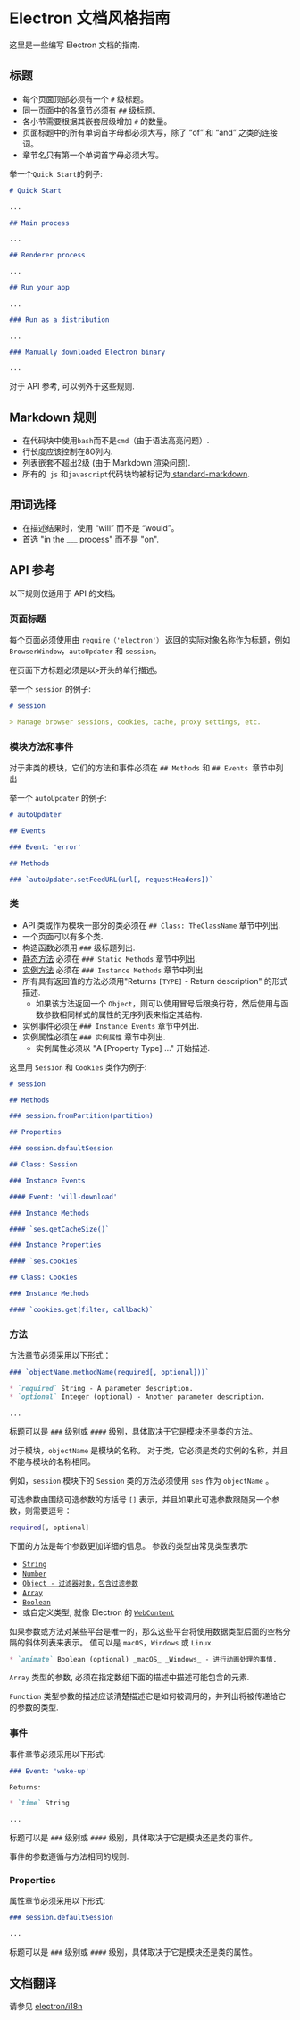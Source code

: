 # Electron 文档风格指南

这里是一些编写 Electron 文档的指南.

## 标题

* 每个页面顶部必须有一个 `#` 级标题。
* 同一页面中的各章节必须有 `##` 级标题。
* 各小节需要根据其嵌套层级增加 `#` 的数量。
* 页面标题中的所有单词首字母都必须大写，除了 “of” 和 “and” 之类的连接词。
* 章节名只有第一个单词首字母必须大写。

举一个`Quick Start`的例子:

```markdown
# Quick Start

...

## Main process

...

## Renderer process

...

## Run your app

...

### Run as a distribution

...

### Manually downloaded Electron binary

...
```

对于 API 参考, 可以例外于这些规则.

## Markdown 规则

* 在代码块中使用`bash`而不是`cmd`（由于语法高亮问题）.
* 行长度应该控制在80列内.
* 列表嵌套不超出2级 (由于 Markdown 渲染问题).
* 所有的` js` 和` javascript `代码块均被标记为[ standard-markdown](http://npm.im/standard-markdown).

## 用词选择

* 在描述结果时，使用 “will” 而不是 “would”。
* 首选 "in the ___ process" 而不是 "on".

## API 参考

以下规则仅适用于 API 的文档。

### 页面标题

每个页面必须使用由 `require（'electron'）` 返回的实际对象名称作为标题，例如` BrowserWindow`，`autoUpdater` 和 `session`。

在页面下方标题必须是以`>`开头的单行描述。

举一个 `session` 的例子:

```markdown
# session

> Manage browser sessions, cookies, cache, proxy settings, etc.
```

### 模块方法和事件

对于非类的模块，它们的方法和事件必须在 `## Methods` 和 `## Events `章节中列出

举一个 `autoUpdater` 的例子:

```markdown
# autoUpdater

## Events

### Event: 'error'

## Methods

### `autoUpdater.setFeedURL(url[, requestHeaders])`
```

### 类

* API 类或作为模块一部分的类必须在 `## Class: TheClassName` 章节中列出.
* 一个页面可以有多个类.
* 构造函数必须用 `###` 级标题列出.
* [静态方法](https://developer.mozilla.org/en-US/docs/Web/JavaScript/Reference/Classes/static) 必须在 `### Static Methods` 章节中列出.
* [实例方法](https://developer.mozilla.org/en-US/docs/Web/JavaScript/Reference/Classes#Prototype_methods) 必须在 `### Instance Methods` 章节中列出.
* 所有具有返回值的方法必须用"Returns `[TYPE]` - Return description" 的形式描述. 
  * 如果该方法返回一个 `Object`，则可以使用冒号后跟换行符，然后使用与函数参数相同样式的属性的无序列表来指定其结构.
* 实例事件必须在 `### Instance Events` 章节中列出.
* 实例属性必须在 `### 实例属性` 章节中列出. 
  * 实例属性必须以 "A [Property Type] ..." 开始描述.

这里用 `Session` 和 `Cookies` 类作为例子:

```markdown
# session

## Methods

### session.fromPartition(partition)

## Properties

### session.defaultSession

## Class: Session

### Instance Events

#### Event: 'will-download'

### Instance Methods

#### `ses.getCacheSize()`

### Instance Properties

#### `ses.cookies`

## Class: Cookies

### Instance Methods

#### `cookies.get(filter, callback)`
```

### 方法

方法章节必须采用以下形式：

```markdown
### `objectName.methodName(required[, optional]))`

* `required` String - A parameter description.
* `optional` Integer (optional) - Another parameter description.

...
```

标题可以是 `###` 级别或 `####` 级别，具体取决于它是模块还是类的方法。

对于模块，`objectName` 是模块的名称。 对于类，它必须是类的实例的名称，并且不能与模块的名称相同。

例如，`session` 模块下的 `Session` 类的方法必须使用 `ses` 作为 `objectName` 。

可选参数由围绕可选参数的方括号 `[]` 表示，并且如果此可选参数跟随另一个参数，则需要逗号：

```sh
required[, optional]
```

下面的方法是每个参数更加详细的信息。 参数的类型由常见类型表示:

* [`String`](https://developer.mozilla.org/en-US/docs/Web/JavaScript/Reference/Global_Objects/String)
* [`Number`](https://developer.mozilla.org/en-US/docs/Web/JavaScript/Reference/Global_Objects/Number)
* [`Object - 过滤器对象，包含过滤参数`](https://developer.mozilla.org/en-US/docs/Web/JavaScript/Reference/Global_Objects/Object)
* [`Array`](https://developer.mozilla.org/en-US/docs/Web/JavaScript/Reference/Global_Objects/Array)
* [`Boolean`](https://developer.mozilla.org/en-US/docs/Web/JavaScript/Reference/Global_Objects/Boolean)
* 或自定义类型, 就像 Electron 的 [`WebContent`](api/web-contents.md)

如果参数或方法对某些平台是唯一的，那么这些平台将使用数据类型后面的空格分隔的斜体列表来表示。 值可以是 `macOS`，`Windows` 或 `Linux`.

```markdown
* `animate` Boolean (optional) _macOS_ _Windows_ - 进行动画处理的事情.
```

`Array` 类型的参数, 必须在指定数组下面的描述中描述可能包含的元素.

`Function` 类型参数的描述应该清楚描述它是如何被调用的，并列出将被传递给它的参数的类型.

### 事件

事件章节必须采用以下形式:

```markdown
### Event: 'wake-up'

Returns:

* `time` String

...
```

标题可以是 `###` 级别或 `####` 级别，具体取决于它是模块还是类的事件。

事件的参数遵循与方法相同的规则.

### Properties

属性章节必须采用以下形式:

```markdown
### session.defaultSession

...
```

标题可以是 `###` 级别或 `####` 级别，具体取决于它是模块还是类的属性。

## 文档翻译

请参见 [ electron/i18n ](https://github.com/electron/i18n#readme)